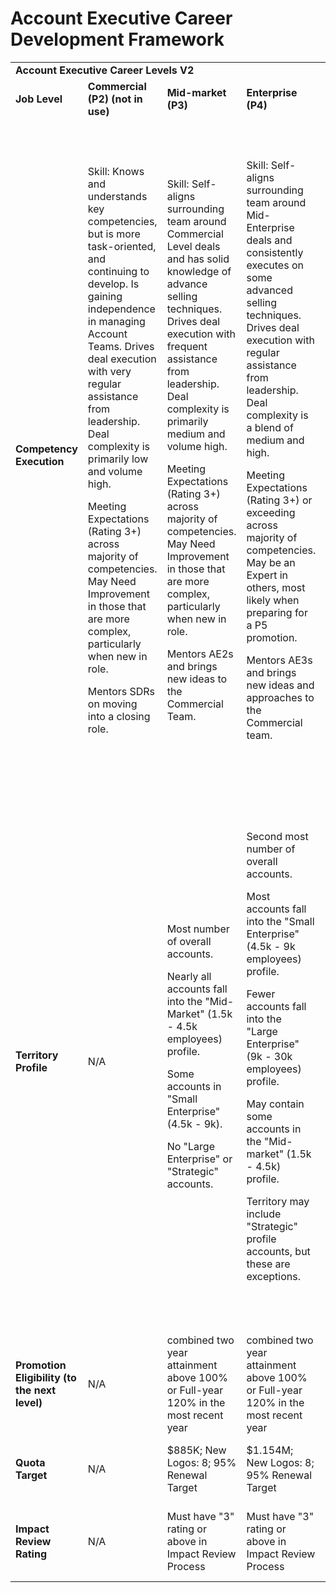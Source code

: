 # Account Executive Career Development Framework

<table>
  <tr>
   <td colspan="6" ><strong>Account Executive Career Levels V2</strong>
   </td>
  </tr>
  <tr>
   <td><strong>Job Level</strong>
   </td>
   <td><strong>Commercial (P2) (not in use)</strong>
   </td>
   <td><strong>Mid-market (P3)</strong>
   </td>
   <td><strong>Enterprise (P4)</strong>
   </td>
   <td><strong>Sr. Enterprise (P5)</strong>
   </td>
   <td><strong>Strategic (P6)</strong>
   </td>
  </tr>
  <tr>
   <td><strong>Competency Execution</strong>
   </td>
   <td>Skill: Knows and understands key competencies, but is more task-oriented, and continuing to develop. Is gaining independence in managing Account Teams. Drives deal execution with very regular assistance from leadership. Deal complexity is primarily low and volume high.
<p>
Meeting Expectations (Rating 3+) across majority of competencies. May Need Improvement in those that are more complex, particularly when new in role.
<p>
Mentors SDRs on moving into a closing role.
   </td>
   <td>Skill: Self-aligns surrounding team around Commercial Level deals and has solid knowledge of advance selling techniques. Drives deal execution with frequent assistance from leadership. Deal complexity is primarily medium and volume high.
<p>
Meeting Expectations (Rating 3+) across majority of competencies. May Need Improvement in those that are more complex, particularly when new in role.
<p>
Mentors AE2s and brings new ideas to the Commercial Team.
   </td>
   <td>Skill: Self-aligns surrounding team around Mid-Enterprise deals and consistently executes on some advanced selling techniques. Drives deal execution with regular assistance from leadership. Deal complexity is a blend of medium and high.
<p>
Meeting Expectations (Rating 3+) or exceeding across majority of competencies. May be an Expert in others, most likely when preparing for a P5 promotion.
<p>
Mentors AE3s and brings new ideas and approaches to the Commercial team.
   </td>
   <td>Skill: Self orchestrates multi-functional internal account teams around Enterprise Deals. Masters several advanced selling techniques. Drives deal execution with occasional assistance from leadership. Deal complexity is higher, with prioritization into large account expansion.
<p>
Expert across majority of competencies (Rating 2+), Meeting Expectations in all others.
<p>
Mentors AE3-5 and brings new ideas and approaches to the Enterprise team.
   </td>
   <td>Skill: Self orchestrates multi-functional internal teams to drive highly strategic deals with the largest, most complex enterprise accounts. Considered a master of advanced selling techniques. Drives deal execution with minimum assistance from leadership. Deal complexity is higher, with prioritization into large account expansion.
<p>
Expert across all or majority of competencies (Rating 2+)
<p>
Drives cross-functional alignment and enablement to win and retain our largest strategic accounts. And takes part in company-wide initiatives.
   </td>
  </tr>
  <tr>
   <td><strong>Territory Profile</strong>
   </td>
   <td>N/A
   </td>
   <td>Most number of overall accounts.
<p>
Nearly all accounts fall into the "Mid-Market" (1.5k - 4.5k employees) profile.
<p>
Some accounts in "Small Enterprise" (4.5k - 9k).
<p>
No "Large Enterprise" or "Strategic" accounts.
   </td>
   <td>Second most number of overall accounts.
<p>
Most accounts fall into the "Small Enterprise" (4.5k - 9k employees) profile.
<p>
Fewer accounts fall into the "Large Enterprise" (9k - 30k employees) profile.
<p>
May contain some accounts in the "Mid-market" (1.5k - 4.5k) profile.
<p>
Territory may include "Strategic" profile accounts, but these are exceptions.
   </td>
   <td>Second fewest overall accounts.
<p>
Most accounts fall into the "Large Enterprise" profile (10k - 30k employees).
<p>
Fewer accounts fall into the "Strategic" (30k+ employees) profile.
<p>
Fewest accounts fall into the "Small Enterprise" (4.5k - 9k employees) profile.
<p>
Territory may include "Mid-Market" profile accounts, but these are exceptions.*
   </td>
   <td>Fewest overall accounts.
<p>
Most accounts fall into the "Strategic" Territory Profile (30k+ employees).
<p>
Fewer accounts fall into the "Large Enterprise" Territory Profile (10K+ employees).
<p>
Fewest accounts in "Small Enterprise", and must be rationalized on the basis of tenure within the company or account-specific advantages of assignment.
<p>
No accounts in the "Mid-Market" (1.5k - 4.5k employees) profile.
   </td>
  </tr>
  <tr>
   <td><strong>Promotion Eligibility (to the next level)</strong>
   </td>
   <td>N/A
   </td>
   <td>combined two year attainment above 100% or Full-year 120% in the most recent year
   </td>
   <td>combined two year attainment above 100% or Full-year 120% in the most recent year
   </td>
   <td>combined two year attainment above 100% or Full-year 120% in the most recent year
   </td>
   <td>combined two year attainment above 100% or Full-year 120% in the most recent year
   </td>
  </tr>
  <tr>
   <td><strong>Quota Target</strong>
   </td>
   <td>N/A
   </td>
   <td>$885K; New Logos: 8; 95% Renewal Target
   </td>
   <td>$1.154M; New Logos: 8; 95% Renewal Target
   </td>
   <td>$1.269M; New Logos: 8; 95% Renewal Target
   </td>
   <td>$1.385M; New Logos: 8; 95% Renewal Target
   </td>
  </tr>
  <tr>
   <td><strong>Impact Review Rating</strong>
   </td>
   <td>N/A
   </td>
   <td>Must have "3" rating or above in Impact Review Process
   </td>
   <td>Must have "3" rating or above in Impact Review Process
   </td>
   <td>Must have "3" rating or above in Impact Review Process
   </td>
   <td>Must have "3" rating or above Impact Review Process
   </td>
  </tr>
</table>
